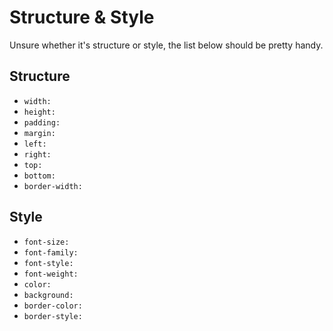 # Structure & Style
Unsure whether it's structure or style, the list below should be pretty handy.

## Structure
- `width:`
- `height:`
- `padding:`
- `margin:`
- `left:`
- `right:`
- `top:`
- `bottom:`
- `border-width:`

## Style
- `font-size:`
- `font-family:`
- `font-style:`
- `font-weight:`
- `color:`
- `background:`
- `border-color:`
- `border-style:`